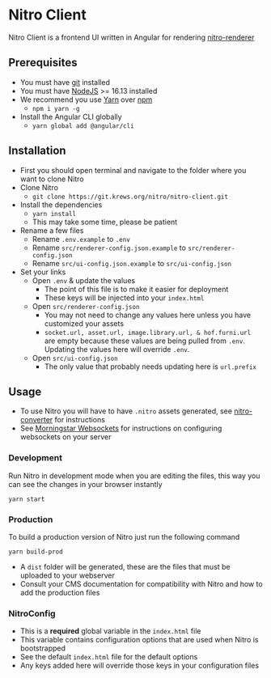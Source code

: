 # Nitro Client
Nitro Client is a frontend UI written in Angular for rendering [nitro-renderer](https://git.krews.org/nitro/nitro-renderer)

## Prerequisites

* You must have [git](https://git-scm.com/) installed
* You must have [NodeJS](https://nodejs.org/) >= 16.13 installed
* We recommend you use [Yarn](https://yarnpkg.com/) over [npm](https://npmjs.com/)
    - ```npm i yarn -g```
* Install the Angular CLI globally
    - ```yarn global add @angular/cli```

## Installation
* First you should open terminal and navigate to the folder where you want to clone Nitro
* Clone Nitro
    - ```git clone https://git.krews.org/nitro/nitro-client.git```
* Install the dependencies
    - ```yarn install```
    - This may take some time, please be patient
* Rename a few files
    - Rename ``.env.example`` to ``.env``
    - Rename ``src/renderer-config.json.example`` to ``src/renderer-config.json``
    - Rename ``src/ui-config.json.example`` to ``src/ui-config.json``
* Set your links
    - Open ``.env`` & update the values
        - The point of this file is to make it easier for deployment
        - These keys will be injected into your ``index.html``
    - Open ``src/renderer-config.json``
        - You may not need to change any values here unless you have customized your assets
        - ``socket.url, asset.url, image.library.url, & hof.furni.url`` are empty because these values are being pulled from ``.env``. Updating the values here will override ``.env``.
    - Open ``src/ui-config.json``
        - The only value that probably needs updating here is ``url.prefix``
        
## Usage
* To use Nitro you will have to have ``.nitro`` assets generated, see [nitro-converter](https://git.krews.org/nitro/nitro-converter) for instructions
* See [Morningstar Websockets](https://git.krews.org/nitro/ms-websockets) for instructions on configuring websockets on your server

### Development
Run Nitro in development mode when you are editing the files, this way you can see the changes in your browser instantly
```
yarn start
```

### Production
To build a production version of Nitro just run the following command
```
yarn build-prod
```

* A ``dist`` folder will be generated, these are the files that must be uploaded to your webserver
* Consult your CMS documentation for compatibility with Nitro and how to add the production files

### NitroConfig
* This is a **required** global variable in the ``index.html`` file
* This variable contains configuration options that are used when Nitro is bootstrapped
* See the default ``index.html`` file for the default options
* Any keys added here will override those keys in your configuration files

